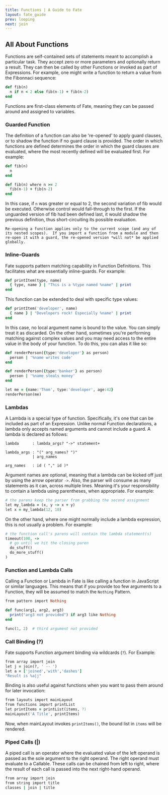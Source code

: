 ```yaml
---
title: Functions | A Guide to Fate
layout: fate_guide
prev: looping
next: join
---
```

## All About Functions
Functions are self-contained sets of statements meant to accomplish a particular task.  They accept zero or more parameters and optionally return a result.  They can then be called by other Functions or invoked as part of Expressions.  For example, one might write a function to return a value from the Fibonnaci sequence:

```ruby
def fib(n)
  n if n < 2 else fib(n-1) + fib(n-2) 
end
```

Functions are first-class elements of Fate, meaning they can be passed around and assigned to variables.

### Guarded Function
The definition of a function can also be 're-opened' to apply guard clauses, or to shadow the function if no guard clause is provided.  The order in which functions are defined determines the order in which the guard clauses are evaluated, where the most recently defined will be evaluated first.  For example:

```ruby
def fib(n)
  n
end

def fib(n) where n >= 2
  fib(n-1) + fib(n-2) 
end
```

In this case, if `n` was greater or equal to 2, the second variation of fib would be executed.  Otherwise control would fall-through to the first.  If the unguarded version of fib had been defined last, it would shadow the previous definition, thus short-circuiting its possible evaluation.

    Re-opening a function applies only to the current scope (and any of its nested scopes).  If you import a function from a module and then re-open it with a guard, the re-opened version *will not* be applied globally.

### Inline-Guards
Fate supports pattern matching capability in Function Definitions.  This facilitates what are essentially inline-guards.  For example:

```ruby
def printItem(type, name)
  { type, name } | "This is a %type named %name" | print
end
```

This function can be extended to deal with specific type values:

```ruby
def printItem('developer', name)
  { name } | "Developers rock! Especially %name" | print
end
```

In this case, no local argument name is bound to the value.  You can simply treat it as discarded.  On the other hand, sometimes you're performing matching against complex values and you may need access to the entire value in the body of your function.  To do this, you can alias it like so:

```ruby
def renderPerson({type:'developer'} as person)
  person | '%name writes code'
end

def renderPerson({type:'banker'} as person)
  person | '%name steals money'
end

let me = {name:'Thom', type:'developer', age:42}
renderPerson(me)
```

### Lambdas
A Lambda is a special type of function.  Specifically, it's one that can be included as part of an Expression.  Unlike normal Function declarations, a lambda only accepts named arguments and cannot include a guard.  A lambda is declared as follows:

```
lambda      : lambda_args? "->" statement+

lambda_args : "(" arg_names? ")"
            | arg_names

arg_names   : id ( "," id )*
```

Argument names are optional, meaning that a lambda can be kicked off just by using the arrow operator `->`.  Also, the parser will consume as many statements as it can, across multiple lines.  Meaning it's your responsibility to contain a lambda using parentheses, when appropriate.  For example:

```ruby
# the parens keep the parser from grabbing the second assignment
let my_lambda = (x, y -> x + y)
let x = my_lambda(12, 10)
```

On the other hand, where one might normally include a lambda expression, this is not usually a problem.  For example:

```ruby
# the function call's parens will contain the lambda statement(s)
timeout(100, ->
  # go until we hit the closing paren
  do_stuff()
  do_more_stuff()
)
```

### Function and Lambda Calls
Calling a Function or Lambda in Fate is like calling a function in JavaScript or similar languages.  This means that if you provide too few arguments to a Function, they will be assumed to match the `Nothing` Pattern.

```ruby
from pattern import Nothing

def func(arg1, arg2, arg3)
  print("arg3 not provided") if arg3 like Nothing
end

func(1, 2)  # third argument not provided
```

### Call Binding (?)
Fate supports Function argument binding via wildcards (`?`).  For Example:

```ruby
from array import join
let j = join(?, ' -- ')
let a = ['joined','with','dashes']
"Result is %a|j"
```

Binding is also useful against functions when you want to pass them around for later invocation:

```ruby
from layouts import mainLayout
from functions import printList
let printItems = printList(items, ?)
mainLayout('A Title', printItems)
```

Now, when mainLayout invokes `printItems()`, the bound list in `items` will be rendered.

### Piped Calls (|)
A piped call is an operator where the evaluated value of the left operand is passed as the sole argument to the right operand.  The right operand must evaluate to a Callable.  These calls can be chained from left to right, where the result of each call is passed into the next right-hand operand.

```ruby
from array import join
from string import title
classes | join | title
```

